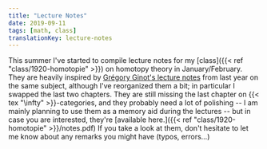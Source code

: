 ```yaml
---
title: "Lecture Notes"
date: 2019-09-11
tags: [math, class]
translationKey: lecture-notes
---
```


This summer I've started to compile lecture notes for my [class]({{< ref "class/1920-homotopie" >}}) on homotopy theory in January/February.
They are heavily inspired by [Grégory Ginot's lecture notes](https://www.math.univ-paris13.fr/%7Eginot/Homotopie/Ginot-homotopie2019.pdf) from last year on the same subject, although I've reorganized them a bit; in particular I swapped the last two chapters.
They are still missing the last chapter on {{< tex "\infty" >}}-categories, and they probably need a lot of polishing -- I am mainly planning to use them as a memory aid during the lectures -- but in case you are interested, they're [available here.]({{< ref "class/1920-homotopie" >}}/notes.pdf)
If you take a look at them, don't hesitate to let me know about any remarks you might have (typos, errors...)
<!--more-->
